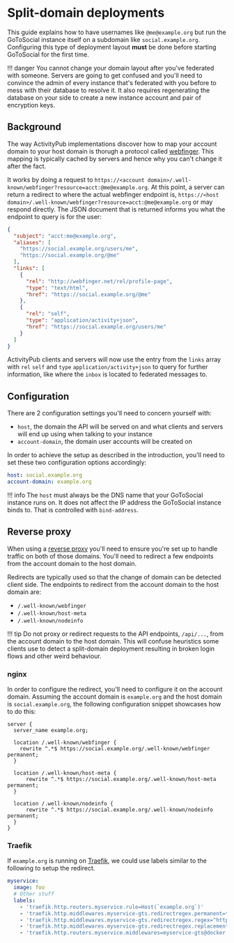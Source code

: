 # Split-domain deployments

This guide explains how to have usernames like `@me@example.org` but run the GoToSocial instance itself on a subdomain like `social.example.org`. Configuring this type of deployment layout **must** be done before starting GoToSocial for the first time.

!!! danger
    You cannot change your domain layout after you've federated with someone. Servers are going to get confused and you'll need to convince the admin of every instance that's federated with you before to mess with their database to resolve it. It also requires regenerating the database on your side to create a new instance account and pair of encryption keys.

## Background

The way ActivityPub implementations discover how to map your account domain to your host domain is thorugh a protocol called [webfinger](https://www.rfc-editor.org/rfc/rfc7033). This mapping is typically cached by servers and hence why you can't change it after the fact.

It works by doing a request to `https://<account domain>/.well-known/webfinger?resource=acct:@me@example.org`. At this point, a server can return a redirect to where the actual webfinger endpoint is, `https://<host domain>/.well-known/webfinger?resource=acct:@me@example.org` or may respond directly. The JSON document that is returned informs you what the endpoint to query is for the user:

```json
{
  "subject": "acct:me@example.org",
  "aliases": [
    "https://social.example.org/users/me",
    "https://social.example.org/@me"
  ],
  "links": [
    {
      "rel": "http://webfinger.net/rel/profile-page",
      "type": "text/html",
      "href": "https://social.example.org/@me"
    },
    {
      "rel": "self",
      "type": "application/activity+json",
      "href": "https://social.example.org/users/me"
    }
  ]
}
```

ActivityPub clients and servers will now use the entry from the `links` array with `rel` `self` and `type` `application/activity+json` to query for further information, like where the `inbox` is located to federated messages to.

## Configuration

There are 2 configuration settings you'll need to concern yourself with:

* `host`, the domain the API will be served on and what clients and servers will end up using when talking to your instance
* `account-domain`, the domain user accounts will be created on

In order to achieve the setup as described in the introduction, you'll need to set these two configuration options accordingly:

```yaml
host: social.example.org
account-domain: example.org
```

!!! info
    The `host` must always be the DNS name that your GoToSocial instance runs on. It does not affect the IP address the GoToSocial instance binds to. That is controlled with `bind-address`.

## Reverse proxy

When using a [reverse proxy](../getting_started/reverse_proxy/index.md) you'll need to ensure you're set up to handle traffic on both of those domains. You'll need to redirect a few endpoints from the account domain to the host domain.

Redirects are typically used so that the change of domain can be detected client side. The endpoints to redirect from the account domain to the host domain are:

* `/.well-known/webfinger`
* `/.well-known/host-meta`
* `/.well-known/nodeinfo`

!!! tip
    Do not proxy or redirect requests to the API endpoints, `/api/...`, from the account domain to the host domain. This will confuse heuristics some clients use to detect a split-domain deployment resulting in broken login flows and other weird behaviour.

### nginx

In order to configure the redirect, you'll need to configure it on the account domain. Assuming the account domain is `example.org` and the host domain is `social.example.org`, the following configuration snippet showcases how to do this:

```nginx
server {
  server_name example.org;

  location /.well-known/webfinger {
    rewrite ^.*$ https://social.example.org/.well-known/webfinger permanent;
  }

  location /.well-known/host-meta {
      rewrite ^.*$ https://social.example.org/.well-known/host-meta permanent;
  }

  location /.well-known/nodeinfo {
      rewrite ^.*$ https://social.example.org/.well-known/nodeinfo permanent;
  }
}
```

### Traefik

If `example.org` is running on [Traefik](https://doc.traefik.io/traefik/), we could use labels similar to the following to setup the redirect.

```yaml
myservice:
  image: foo
  # Other stuff
  labels:
    - 'traefik.http.routers.myservice.rule=Host(`example.org`)'
    - 'traefik.http.middlewares.myservice-gts.redirectregex.permanent=true'
    - 'traefik.http.middlewares.myservice-gts.redirectregex.regex=^https://(.*)/.well-known/(webfinger|nodeinfo|host-meta)$$'
    - 'traefik.http.middlewares.myservice-gts.redirectregex.replacement=https://social.$${1}/.well-known/$${2}'
    - 'traefik.http.routers.myservice.middlewares=myservice-gts@docker'
```
